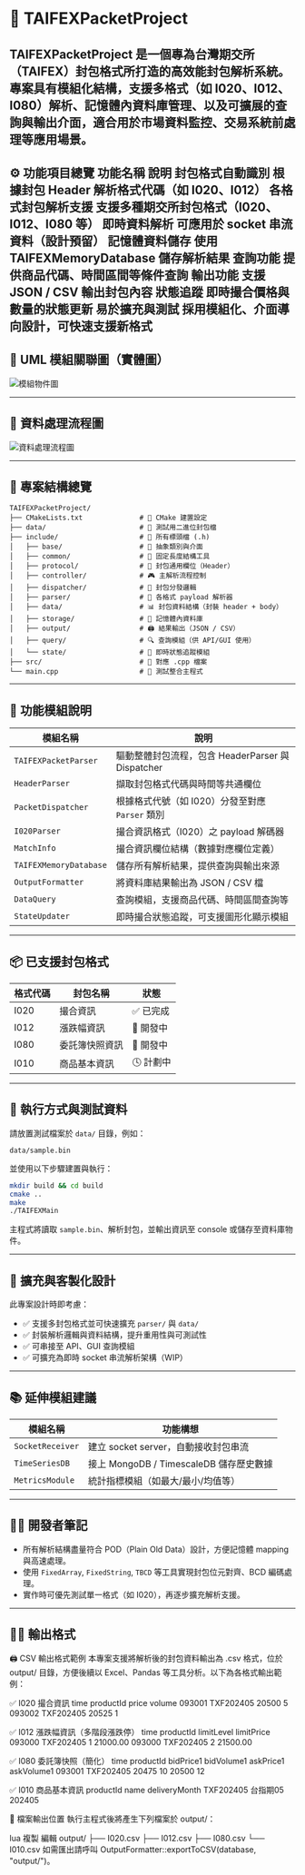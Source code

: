 # 🧠 TAIFEXPacketProject

TAIFEXPacketProject 是一個專為台灣期交所（TAIFEX）封包格式所打造的高效能封包解析系統。專案具有模組化結構，支援多格式（如 I020、I012、I080）解析、記憶體內資料庫管理、以及可擴展的查詢與輸出介面，適合用於市場資料監控、交易系統前處理等應用場景。
---
⚙️ 功能項目總覽
功能名稱	            說明
封包格式自動識別	    根據封包 Header 解析格式代碼（如 I020、I012）
各格式封包解析支援	    支援多種期交所封包格式（I020、I012、I080 等）
即時資料解析	        可應用於 socket 串流資料（設計預留）
記憶體資料儲存	        使用 TAIFEXMemoryDatabase 儲存解析結果
查詢功能	            提供商品代碼、時間區間等條件查詢
輸出功能	            支援 JSON / CSV 輸出封包內容
狀態追蹤	            即時撮合價格與數量的狀態更新
易於擴充與測試	        採用模組化、介面導向設計，可快速支援新格式
---

## 🧩 UML 模組關聯圖（實體圖）

![模組物件圖](system_diagram.png)

---

## 🔄 資料處理流程圖

![資料處理流程圖](data_flowchart.png)

---

## 📁 專案結構總覽

```
TAIFEXPacketProject/
├── CMakeLists.txt              # 🔧 CMake 建置設定
├── data/                       # 📂 測試用二進位封包檔
├── include/                    # 📁 所有標頭檔 (.h)
│   ├── base/                   # 🌱 抽象類別與介面
│   ├── common/                 # 🔧 固定長度結構工具
│   ├── protocol/               # 🧾 封包通用欄位（Header）
│   ├── controller/             # 🎮 主解析流程控制
│   ├── dispatcher/             # 📨 封包分發邏輯
│   ├── parser/                 # 🧩 各格式 payload 解析器
│   ├── data/                   # 📊 封包資料結構（封裝 header + body）
│   ├── storage/                # 💾 記憶體內資料庫
│   ├── output/                 # 🖨️ 結果輸出（JSON / CSV）
│   ├── query/                  # 🔍 查詢模組（供 API/GUI 使用）
│   └── state/                  # 🔁 即時狀態追蹤模組
├── src/                        # 📂 對應 .cpp 檔案
└── main.cpp                    # 🧪 測試整合主程式
```

---

## 🔧 功能模組說明

| 模組名稱              | 說明 |
|-----------------------|------|
| `TAIFEXPacketParser`  | 驅動整體封包流程，包含 HeaderParser 與 Dispatcher |
| `HeaderParser`        | 擷取封包格式代碼與時間等共通欄位 |
| `PacketDispatcher`    | 根據格式代號（如 I020）分發至對應 `Parser` 類別 |
| `I020Parser`          | 撮合資訊格式（I020）之 payload 解碼器 |
| `MatchInfo`           | 撮合資訊欄位結構（數據對應欄位定義） |
| `TAIFEXMemoryDatabase`| 儲存所有解析結果，提供查詢與輸出來源 |
| `OutputFormatter`     | 將資料庫結果輸出為 JSON / CSV 檔 |
| `DataQuery`           | 查詢模組，支援商品代碼、時間區間查詢等 |
| `StateUpdater`        | 即時撮合狀態追蹤，可支援圖形化顯示模組 |

---

## 📦 已支援封包格式

| 格式代碼 | 封包名稱           | 狀態     |
|----------|--------------------|----------|
| I020     | 撮合資訊           | ✅ 已完成 |
| I012     | 漲跌幅資訊         | 🚧 開發中 |
| I080     | 委託簿快照資訊     | 🚧 開發中 |
| I010     | 商品基本資訊       | 🕓 計劃中 |

---

## 🧪 執行方式與測試資料

請放置測試檔案於 `data/` 目錄，例如：

```
data/sample.bin
```

並使用以下步驟建置與執行：

```bash
mkdir build && cd build
cmake ..
make
./TAIFEXMain
```

主程式將讀取 `sample.bin`、解析封包，並輸出資訊至 console 或儲存至資料庫物件。

---

## 📌 擴充與客製化設計

此專案設計時即考慮：

- ✅ 支援多封包格式並可快速擴充 `parser/` 與 `data/`
- ✅ 封裝解析邏輯與資料結構，提升重用性與可測試性
- ✅ 可串接至 API、GUI 查詢模組
- ✅ 可擴充為即時 socket 串流解析架構（WIP）

---

## 📚 延伸模組建議

| 模組名稱        | 功能構想                              |
|-----------------|---------------------------------------|
| `SocketReceiver`| 建立 socket server，自動接收封包串流 |
| `TimeSeriesDB`  | 接上 MongoDB / TimescaleDB 儲存歷史數據 |
| `MetricsModule` | 統計指標模組（如最大/最小/均值等）     |

---

## 👨‍💻 開發者筆記

- 所有解析結構盡量符合 POD（Plain Old Data）設計，方便記憶體 mapping 與高速處理。
- 使用 `FixedArray`, `FixedString`, `TBCD` 等工具實現封包位元對齊、BCD 編碼處理。
- 實作時可優先測試單一格式（如 I020），再逐步擴充解析支援。

---

## 👨‍💻 輸出格式
🖨️ CSV 輸出格式範例
本專案支援將解析後的封包資料輸出為 .csv 格式，位於 output/ 目錄，方便後續以 Excel、Pandas 等工具分析。以下為各格式輸出範例：

✅ I020 撮合資訊
time	productId	price	volume
093001	TXF202405	20500	5
093002	TXF202405	20525	1

✅ I012 漲跌幅資訊（多階段漲跌停）
time	productId	limitLevel	limitPrice
093000	TXF202405	1	21000.00
093000	TXF202405	2	21500.00

✅ I080 委託簿快照（簡化）
time	productId	bidPrice1	bidVolume1	askPrice1	askVolume1
093001	TXF202405	20475	10	20500	12

✅ I010 商品基本資訊
productId	name	deliveryMonth
TXF202405	台指期05	202405

📂 檔案輸出位置
執行主程式後將產生下列檔案於 output/：

lua
複製
編輯
output/
├── I020.csv
├── I012.csv
├── I080.csv
└── I010.csv
如需匯出請呼叫 OutputFormatter::exportToCSV(database, "output/")。
